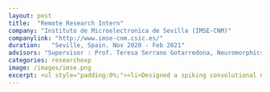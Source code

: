 ```yaml
---
layout: post
title:  "Remote Research Intern"
company: "Instituto de Microelectronica de Sevilla (IMSE-CNM)"
companylink: "http://www.imse-cnm.csic.es/"
duration:   "Seville, Spain. Nov 2020 - Feb 2021"
advisors: "Supervisor : Prof. Teresa Serrano Gotarredona, Neuromorphics Group"
categories: researchexp
image: /images/imse.png
excerpt: <ul style="padding:0%;"><li>Designed a spiking convolutional neural network to process responses of a dynamic vision sensor, generated using a retinal model based on foveal-pit inspired difference of Gaussian filters. <li>The use of circular-shifted parasol ganglion cells for filtering led to a 35% improvement in the classification accuracy compared to the alternate approach without any filtering.<li>This paper based on this research was published as part of CISS'21.</li></ul>
---
```

